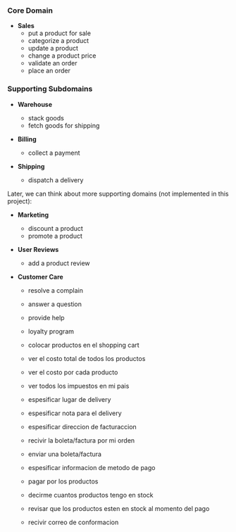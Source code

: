 ### Core Domain

- **Sales**
  - put a product for sale
  - categorize a product
  - update a product
  - change a product price
  - validate an order
  - place an order
  
### Supporting Subdomains
  
- **Warehouse**
  - stack goods
  - fetch goods for shipping
  
- **Billing**
  - collect a payment

- **Shipping**
  - dispatch a delivery

Later, we can think about more supporting domains (not implemented in this project):

- **Marketing**
  - discount a product
  - promote a product
  
- **User Reviews**
  - add a product review
  
- **Customer Care**
  - resolve a complain
  - answer a question
  - provide help
  - loyalty program
  
  - colocar productos en el shopping cart
  - ver el costo total de todos los productos
  - ver el costo por cada producto
  - ver todos los impuestos en mi pais
  - espesificar lugar de delivery
  - espesificar nota para el delivery
  - espesificar direccion de facturaccion
  - recivir la boleta/factura por mi orden
  - enviar una boleta/factura
  - espesificar informacion de metodo de pago
  - pagar por los productos
  - decirme cuantos productos tengo en stock
  - revisar que los productos esten en stock al momento del pago
  - recivir correo de conformacion